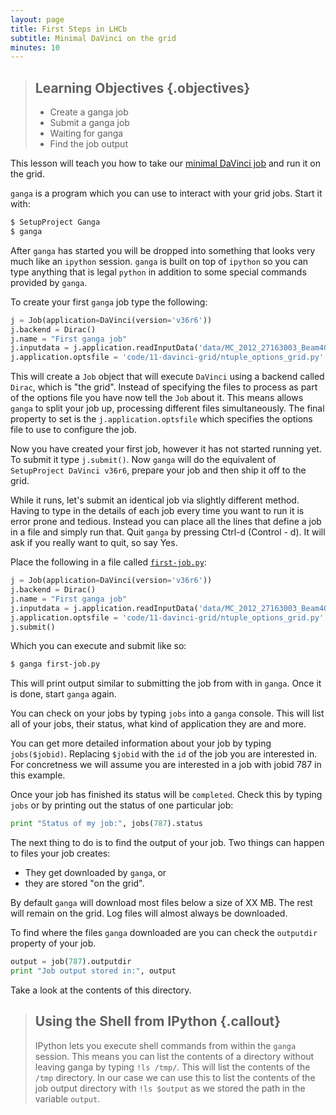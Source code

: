 ```yaml
---
layout: page
title: First Steps in LHCb
subtitle: Minimal DaVinci on the grid 
minutes: 10
---
```

> ## Learning Objectives {.objectives}
>
> * Create a ganga job
> * Submit a ganga job
> * Waiting for ganga
> * Find the job output

This lesson will teach you how to take our [minimal DaVinci
job](09-minimal-dv-job.html) and run it on the grid.

`ganga` is a program which you can use to interact with your grid
jobs. Start it with:

```bash
$ SetupProject Ganga
$ ganga
```

After `ganga` has started you will be dropped into something that
looks very much like an `ipython` session. `ganga` is built on top of
`ipython` so you can type anything that is legal `python` in addition
to some special commands provided by `ganga`.

To create your first `ganga` job type the following:

```python
j = Job(application=DaVinci(version='v36r6'))
j.backend = Dirac()
j.name = "First ganga job"
j.inputdata = j.application.readInputData('data/MC_2012_27163003_Beam4000GeV2012MagDownNu2.5Pythia8_Sim08e_Digi13_Trig0x409f0045_Reco14a_Stripping20NoPrescalingFlagged_ALLSTREAMS.DST.py')
j.application.optsfile = 'code/11-davinci-grid/ntuple_options_grid.py'
```

This will create a `Job` object that will execute `DaVinci` using a
backend called `Dirac`, which is "the grid". Instead of specifying the
files to process as part of the options file you have now tell the
`Job` about it. This means allows `ganga` to split your job up,
processing different files simultaneously. The final property to set
is the `j.application.optsfile` which specifies the options file to
use to configure the job.

Now you have created your first job, however it has not started
running yet. To submit it type `j.submit()`. Now `ganga` will do the
equivalent of `SetupProject DaVinci v36r6`, prepare your job and then
ship it off to the grid.

While it runs, let's submit an identical job via slightly different
method. Having to type in the details of each job every time you want
to run it is error prone and tedious. Instead you can place all the
lines that define a job in a file and simply run that. Quit `ganga`
by pressing Ctrl-d (Control - d). It will ask if you really want to
quit, so say Yes.

Place the following in a file called [`first-job.py`](code/11-davinci-grid/first-job.py):

```python
j = Job(application=DaVinci(version='v36r6'))
j.backend = Dirac()
j.name = "First ganga job"
j.inputdata = j.application.readInputData('data/MC_2012_27163003_Beam4000GeV2012MagDownNu2.5Pythia8_Sim08e_Digi13_Trig0x409f0045_Reco14a_Stripping20NoPrescalingFlagged_ALLSTREAMS.DST.py')
j.application.optsfile = 'code/11-davinci-grid/ntuple_options_grid.py'
j.submit()
```

Which you can execute and submit like so:

```bash
$ ganga first-job.py
```

This will print output similar to submitting the job from with in
`ganga`. Once it is done, start `ganga` again.

You can check on your jobs by typing `jobs` into a `ganga`
console. This will list all of your jobs, their status, what kind of
application they are and more.

You can get more detailed information about your job by typing
`jobs($jobid)`. Replacing `$jobid` with the `id` of the job you are
interested in. For concretness we will assume you are interested in
a job with jobid 787 in this example.

Once your job has finished its status will be `completed`. Check this
by typing `jobs` or by printing out the status of one particular job:

```python
print "Status of my job:", jobs(787).status
```

The next thing to do is to find the output of your job. Two things can
happen to files your job creates:

* They get downloaded by `ganga`, or
* they are stored "on the grid".

By default `ganga` will download most files below a size of XX MB. The
rest will remain on the grid. Log files will almost always be downloaded.

To find where the files `ganga` downloaded are you can check the `outputdir`
property of your job.

```python
output = job(787).outputdir
print "Job output stored in:", output
```

Take a look at the contents of this directory.

> ## Using the Shell from IPython {.callout}
>
> IPython lets you execute shell commands from within the `ganga` session.
> This means you can list the contents of a directory without leaving ganga
> by typing `!ls /tmp/`. This will list the contents of the `/tmp` directory.
> In our case we can use this to list the contents of the job output directory
> with `!ls $output` as we stored the path in the variable `output`.
